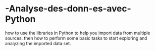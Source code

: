 # -Analyse-des-donn-es-avec-Python
how to use the libraries in Python to help you import data from multiple sources. then how to perform some basic tasks to start exploring and analyzing the imported data set.
